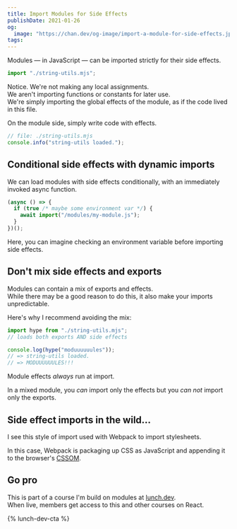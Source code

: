 ```yaml
---
title: Import Modules for Side Effects
publishDate: 2021-01-26
og:
  image: "https://chan.dev/og-image/import-a-module-for-side-effects.jpg"
tags:
---
```


Modules — in JavaScript — can be imported strictly for their side effects.

```js
import "./string-utils.mjs";
```

Notice.
We're not making any local assignments.  
We aren't importing functions or constants for later use.  
We're simply importing the global effects of the module, as if the code lived in this file.

On the module side, simply write code with effects.

```js
// file: ./string-utils.mjs
console.info("string-utils loaded.");
```

## Conditional side effects with dynamic imports

We can load modules with side effects conditionally, with an immediately invoked async function.

```js
(async () => {
  if (true /* maybe some environment var */) {
    await import("/modules/my-module.js");
  }
})();
```

Here, you can imagine checking an environment variable before importing side effects.

## Don't mix side effects and exports

Modules can contain a mix of exports and effects.  
While there may be a good reason to do this, it also make your imports unpredictable.

Here's why I recommend avoiding the mix:

```js
import hype from "./string-utils.mjs";
// loads both exports AND side effects

console.log(hype("moduuuuuules"));
// => string-utils loaded.
// => MODUUUUUULES!!!
```

Module effects _always_ run at import.

In a mixed module, you _can_ import only the effects but you _can not_ import only the exports.

## Side effect imports in the wild…

I see this style of import used with Webpack to import stylesheets.

In this case, Webpack is packaging up CSS as JavaScript and appending it to the browser's [CSSOM](https://developer.mozilla.org/en-US/docs/Web/API/CSS_Object_Model).

## Go pro

This is part of a course I'm build on modules at [lunch.dev](https://www.lunch.dev).  
When live, members get access to this and other courses on React.

{% lunch-dev-cta %}
